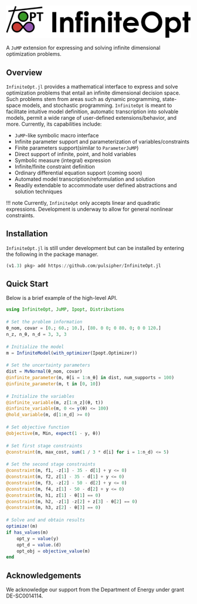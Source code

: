 ![Logo](assets/full_logo.png)

A `JuMP` extension for expressing and solving infinite dimensional optimization
problems.

## Overview
`InfiniteOpt.jl` provides a mathematical interface to express and solve
optimization problems that entail an infinite dimensional decision space. Such
problems stem from areas such as dynamic programming, state-space models, and
stochastic programming. `InfiniteOpt` is meant to facilitate intuitive model
definition, automatic transcription into solvable models, permit a wide range
of user-defined extensions/behavior, and more. Currently, its capabilities
include:
- `JuMP`-like symbolic macro interface
- Infinite parameter support and parameterization of variables/constraints
- Finite parameters support(similar to `ParameterJuMP`)
- Direct support of infinite, point, and hold variables
- Symbolic measure (integral) expression
- Infinite/finite constraint definition
- Ordinary differential equation support (coming soon)
- Automated model transcription/reformulation and solution
- Readily extendable to accommodate user defined abstractions and solution techniques

!!! note
    Currently, `InfiniteOpt` only accepts linear and quadratic expressions.
    Development is underway to allow for general nonlinear constraints.  

## Installation
`InfiniteOpt.jl` is still under development but can be
installed by entering the following in the package manager.

```julia
(v1.3) pkg> add https://github.com/pulsipher/InfiniteOpt.jl
```

## Quick Start
Below is a brief example of the high-level API.

```julia
using InfiniteOpt, JuMP, Ipopt, Distributions

# Set the problem information
θ_nom, covar = [0.; 60.; 10.], [80. 0 0; 0 80. 0; 0 0 120.]
n_z, n_θ, n_d = 3, 3, 3

# Initialize the model
m = InfiniteModel(with_optimizer(Ipopt.Optimizer))

# Set the uncertainty parameters
dist = MvNormal(θ_nom, covar)
@infinite_parameter(m, θ[i = 1:n_θ] in dist, num_supports = 100)
@infinite_parameter(m, t in [0, 10])

# Initialize the variables
@infinite_variable(m, z[1:n_z](θ, t))
@infinite_variable(m, 0 <= y(θ) <= 100)
@hold_variable(m, d[1:n_d] >= 0)

# Set objective function
@objective(m, Min, expect(1 - y, θ))

# Set first stage constraints
@constraint(m, max_cost, sum(1 / 3 * d[i] for i = 1:n_d) <= 5)

# Set the second stage constraints
@constraint(m, f1, -z[1] - 35 - d[1] + y <= 0)
@constraint(m, f2, z[1] - 35 - d[1] + y <= 0)
@constraint(m, f3, -z[2] - 50 - d[2] + y <= 0)
@constraint(m, f4, z[1] - 50 - d[2] + y <= 0)
@constraint(m, h1, z[1] - θ[1] == 0)
@constraint(m, h2, -z[1] -z[2] + z[3] - θ[2] == 0)
@constraint(m, h3, z[2] - θ[3] == 0)

# Solve and and obtain results
optimize!(m)
if has_values(m)
    opt_y = value(y)
    opt_d = value.(d)
    opt_obj = objective_value(m)
end
```

## Acknowledgements
We acknowledge our support from the Department of Energy under grant
DE-SC0014114.
